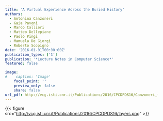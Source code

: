 ```yaml
---
title: 'A Virtual Experience Across the Buried History'
authors:
  - Antonina Canzoneri
  - Gaia Pavoni
  - Marco Callieri
  - Matteo Dellepiane
  - Paolo Pingi
  - Manuela De Giorgi
  - Roberto Scopigno
date: '2016-01-01T00:00:00Z'
publication_types: ['1']
publication: '*Lecture Notes in Computer Science*'
featured: false

image:
#    caption: 'Image'
    focal_point: ''
    preview_only: false
    share: false
url_pdf: http://vcg.isti.cnr.it/Publications/2016/CPCDPDS16/Canzoneri_final.pdf
---
```

{{< figure src="http://vcg.isti.cnr.it/Publications/2016/CPCDPDS16/layers.png" >}}
